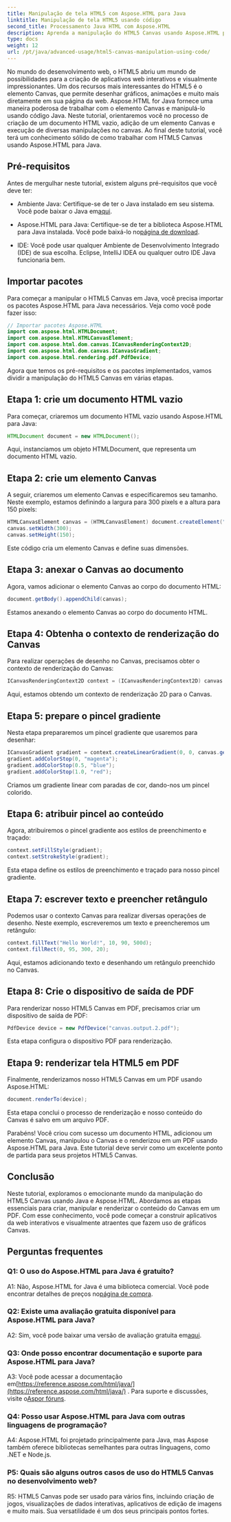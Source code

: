 ```yaml
---
title: Manipulação de tela HTML5 com Aspose.HTML para Java
linktitle: Manipulação de tela HTML5 usando código
second_title: Processamento Java HTML com Aspose.HTML
description: Aprenda a manipulação do HTML5 Canvas usando Aspose.HTML para Java. Crie gráficos interativos com orientação passo a passo.
type: docs
weight: 12
url: /pt/java/advanced-usage/html5-canvas-manipulation-using-code/
---
```

No mundo do desenvolvimento web, o HTML5 abriu um mundo de possibilidades para a criação de aplicativos web interativos e visualmente impressionantes. Um dos recursos mais interessantes do HTML5 é o elemento Canvas, que permite desenhar gráficos, animações e muito mais diretamente em sua página da web. Aspose.HTML for Java fornece uma maneira poderosa de trabalhar com o elemento Canvas e manipulá-lo usando código Java. Neste tutorial, orientaremos você no processo de criação de um documento HTML vazio, adição de um elemento Canvas e execução de diversas manipulações no canvas. Ao final deste tutorial, você terá um conhecimento sólido de como trabalhar com HTML5 Canvas usando Aspose.HTML para Java.

## Pré-requisitos

Antes de mergulhar neste tutorial, existem alguns pré-requisitos que você deve ter:

-  Ambiente Java: Certifique-se de ter o Java instalado em seu sistema. Você pode baixar o Java em[aqui](https://www.java.com/download/).

-  Aspose.HTML para Java: Certifique-se de ter a biblioteca Aspose.HTML para Java instalada. Você pode baixá-lo no[página de download](https://releases.aspose.com/html/java/).

- IDE: Você pode usar qualquer Ambiente de Desenvolvimento Integrado (IDE) de sua escolha. Eclipse, IntelliJ IDEA ou qualquer outro IDE Java funcionaria bem.

## Importar pacotes

Para começar a manipular o HTML5 Canvas em Java, você precisa importar os pacotes Aspose.HTML para Java necessários. Veja como você pode fazer isso:

```java
// Importar pacotes Aspose.HTML
import com.aspose.html.HTMLDocument;
import com.aspose.html.HTMLCanvasElement;
import com.aspose.html.dom.canvas.ICanvasRenderingContext2D;
import com.aspose.html.dom.canvas.ICanvasGradient;
import com.aspose.html.rendering.pdf.PdfDevice;
```

Agora que temos os pré-requisitos e os pacotes implementados, vamos dividir a manipulação do HTML5 Canvas em várias etapas.

## Etapa 1: crie um documento HTML vazio

Para começar, criaremos um documento HTML vazio usando Aspose.HTML para Java:

```java
HTMLDocument document = new HTMLDocument();
```

Aqui, instanciamos um objeto HTMLDocument, que representa um documento HTML vazio.

## Etapa 2: crie um elemento Canvas

A seguir, criaremos um elemento Canvas e especificaremos seu tamanho. Neste exemplo, estamos definindo a largura para 300 pixels e a altura para 150 pixels:

```java
HTMLCanvasElement canvas = (HTMLCanvasElement) document.createElement("canvas");
canvas.setWidth(300);
canvas.setHeight(150);
```

Este código cria um elemento Canvas e define suas dimensões.

## Etapa 3: anexar o Canvas ao documento

Agora, vamos adicionar o elemento Canvas ao corpo do documento HTML:

```java
document.getBody().appendChild(canvas);
```

Estamos anexando o elemento Canvas ao corpo do documento HTML.

## Etapa 4: Obtenha o contexto de renderização do Canvas

Para realizar operações de desenho no Canvas, precisamos obter o contexto de renderização do Canvas:

```java
ICanvasRenderingContext2D context = (ICanvasRenderingContext2D) canvas.getContext("2d");
```

Aqui, estamos obtendo um contexto de renderização 2D para o Canvas.

## Etapa 5: prepare o pincel gradiente

Nesta etapa prepararemos um pincel gradiente que usaremos para desenhar:

```java
ICanvasGradient gradient = context.createLinearGradient(0, 0, canvas.getWidth(), 0);
gradient.addColorStop(0, "magenta");
gradient.addColorStop(0.5, "blue");
gradient.addColorStop(1.0, "red");
```

Criamos um gradiente linear com paradas de cor, dando-nos um pincel colorido.

## Etapa 6: atribuir pincel ao conteúdo

Agora, atribuiremos o pincel gradiente aos estilos de preenchimento e traçado:

```java
context.setFillStyle(gradient);
context.setStrokeStyle(gradient);
```

Esta etapa define os estilos de preenchimento e traçado para nosso pincel gradiente.

## Etapa 7: escrever texto e preencher retângulo

Podemos usar o contexto Canvas para realizar diversas operações de desenho. Neste exemplo, escreveremos um texto e preencheremos um retângulo:

```java
context.fillText("Hello World!", 10, 90, 500d);
context.fillRect(0, 95, 300, 20);
```

Aqui, estamos adicionando texto e desenhando um retângulo preenchido no Canvas.

## Etapa 8: Crie o dispositivo de saída de PDF

Para renderizar nosso HTML5 Canvas em PDF, precisamos criar um dispositivo de saída de PDF:

```java
PdfDevice device = new PdfDevice("canvas.output.2.pdf");
```

Esta etapa configura o dispositivo PDF para renderização.

## Etapa 9: renderizar tela HTML5 em PDF

Finalmente, renderizamos nosso HTML5 Canvas em um PDF usando Aspose.HTML:

```java
document.renderTo(device);
```

Esta etapa conclui o processo de renderização e nosso conteúdo do Canvas é salvo em um arquivo PDF.

Parabéns! Você criou com sucesso um documento HTML, adicionou um elemento Canvas, manipulou o Canvas e o renderizou em um PDF usando Aspose.HTML para Java. Este tutorial deve servir como um excelente ponto de partida para seus projetos HTML5 Canvas.

## Conclusão

Neste tutorial, exploramos o emocionante mundo da manipulação do HTML5 Canvas usando Java e Aspose.HTML. Abordamos as etapas essenciais para criar, manipular e renderizar o conteúdo do Canvas em um PDF. Com esse conhecimento, você pode começar a construir aplicativos da web interativos e visualmente atraentes que fazem uso de gráficos Canvas.

## Perguntas frequentes

### Q1: O uso do Aspose.HTML para Java é gratuito?

 A1: Não, Aspose.HTML for Java é uma biblioteca comercial. Você pode encontrar detalhes de preços no[página de compra](https://purchase.aspose.com/buy).

### Q2: Existe uma avaliação gratuita disponível para Aspose.HTML para Java?

 A2: Sim, você pode baixar uma versão de avaliação gratuita em[aqui](https://releases.aspose.com/).

### Q3: Onde posso encontrar documentação e suporte para Aspose.HTML para Java?

 A3: Você pode acessar a documentação em[https://reference.aspose.com/html/java/](https://reference.aspose.com/html/java/) . Para suporte e discussões, visite o[Aspor fóruns](https://forum.aspose.com/).

### Q4: Posso usar Aspose.HTML para Java com outras linguagens de programação?

A4: Aspose.HTML foi projetado principalmente para Java, mas Aspose também oferece bibliotecas semelhantes para outras linguagens, como .NET e Node.js.

### P5: Quais são alguns outros casos de uso do HTML5 Canvas no desenvolvimento web?

R5: HTML5 Canvas pode ser usado para vários fins, incluindo criação de jogos, visualizações de dados interativas, aplicativos de edição de imagens e muito mais. Sua versatilidade é um dos seus principais pontos fortes.